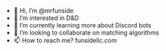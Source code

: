 - 👋 Hi, I’m @mrfunside
- 👀 I’m interested in D&D
- 🌱 I’m currently learning more about Discord bots
- 💞️ I’m looking to collaborate on matching algorithms 
- 📫 How to reach me? funsidellc.com
